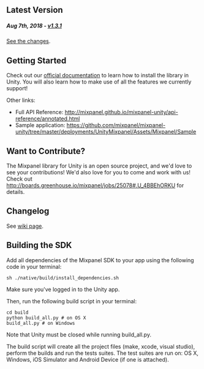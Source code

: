 Latest Version 
--------------
##### _Aug 7th, 2018_ - [v1.3.1](https://github.com/mixpanel/mixpanel-unity/releases/tag/v1.3.1)

[See the changes](https://github.com/mixpanel/mixpanel-unity/releases/tag/v1.3.0).

Getting Started
---------------
Check out our [official documentation](https://mixpanel.com/help/reference/unity) to learn how to install the library in Unity. You will also learn how to make use of all the features we currently support!

Other links:
* Full API Reference: http://mixpanel.github.io/mixpanel-unity/api-reference/annotated.html
* Sample application: https://github.com/mixpanel/mixpanel-unity/tree/master/deployments/UnityMixpanel/Assets/Mixpanel/Sample

Want to Contribute?
-------------------
The Mixpanel library for Unity is an open source project, and we'd love to see your contributions!
We'd also love for you to come and work with us! Check out http://boards.greenhouse.io/mixpanel/jobs/25078#.U_4BBEhORKU for details.

Changelog
---------
See [wiki page](https://github.com/mixpanel/mixpanel-unity/wiki/Changelog).


Building the SDK
----------------

Add all dependencies of the Mixpanel SDK to your app using the following code in your terminal:

```
sh ./native/build/install_dependencies.sh
```

Make sure you've logged in to the Unity app.

Then, run the following build script in your terminal: 

```
cd build
python build_all.py # on OS X
build_all.py # on Windows
```

Note that Unity must be closed while running build_all.py.

The build script will create all the project files (make, xcode, visual studio), perform the builds and run the tests suites. The test suites are run on: OS X, Windows, iOS Simulator and Android Device (if one is attached).
